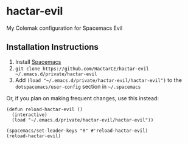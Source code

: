# hactar-evil

My Colemak configuration for Spacemacs Evil

## Installation Instructions

1. Install [Spacemacs](https://github.com/syl20bnr/spacemacs/)
2. `git clone https://github.com/HactarCE/hactar-evil ~/.emacs.d/private/hactar-evil`
3. Add `(load "~/.emacs.d/private/hactar-evil/hactar-evil")` to the `dotspacemacs/user-config` section in `~/.spacemacs`

Or, if you plan on making frequent changes, use this instead:

```elisp
(defun reload-hactar-evil ()
  (interactive)
  (load "~/.emacs.d/private/hactar-evil/hactar-evil"))

(spacemacs/set-leader-keys "R" #'reload-hactar-evil)
(reload-hactar-evil)
```

